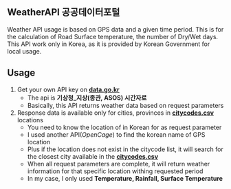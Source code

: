 ## WeatherAPI 공공데이터포털
Weather API usage is based on GPS data and a given time period. This is for the calculation of Road Surface temperature, the number of Dry/Wet days.
This API work only in Korea, as it is provided by Korean Government for local usage.

## Usage

1. Get your own API key on [**data.go.kr**](https://www.data.go.kr) <br>
	- The api is **기상청_지상(종관, ASOS) 시간자료** <br>
	- Basically, this API returns weather data based on request parameters
2. Response data is available only for cities, provinces in <u> **citycodes.csv** </u> locations
	- You need to know the location of in Korean for as request parameter
	- I used another API(*OpenCage*) to find the korean name of GPS location
	- Plus if the location does not exist in the citycode list, it will search for the closest city available in the <u> **citycodes.csv** </u>
	- When all request parameters are complete, it will return weather information for that specific location withing requested period
	- In my case, I only used **Temperature, Rainfall, Surface Temperature**
